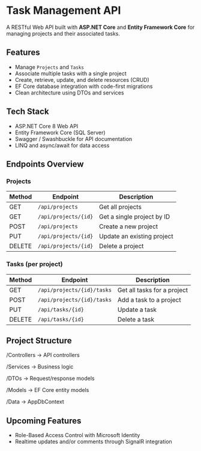 # Task Management API

A RESTful Web API built with **ASP.NET Core** and **Entity Framework Core** for managing projects and their associated tasks.

## Features

- Manage `Projects` and `Tasks`
- Associate multiple tasks with a single project
- Create, retrieve, update, and delete resources (CRUD)
- EF Core database integration with code-first migrations
- Clean architecture using DTOs and services

## Tech Stack

- ASP.NET Core 8 Web API
- Entity Framework Core (SQL Server)
- Swagger / Swashbuckle for API documentation
- LINQ and async/await for data access

## Endpoints Overview

### Projects

| Method | Endpoint              | Description                   |
|--------|-----------------------|-------------------------------|
| GET    | `/api/projects`       | Get all projects              |
| GET    | `/api/projects/{id}`  | Get a single project by ID    |
| POST   | `/api/projects`       | Create a new project          |
| PUT    | `/api/projects/{id}`  | Update an existing project    |
| DELETE | `/api/projects/{id}`  | Delete a project              |

### Tasks (per project)

| Method | Endpoint                           | Description                     |
|--------|------------------------------------|---------------------------------|
| GET    | `/api/projects/{id}/tasks`         | Get all tasks for a project     |
| POST   | `/api/projects/{id}/tasks`         | Add a task to a project         |
| PUT    | `/api/tasks/{id}`                  | Update a task                   |
| DELETE | `/api/tasks/{id}`                  | Delete a task                   |

## Project Structure

/Controllers → API controllers

/Services → Business logic

/DTOs → Request/response models

/Models → EF Core entity models

/Data → AppDbContext

## Upcoming Features

- Role-Based Access Control with Microsoft Identity
- Realtime updates and/or comments through SignalR integration
